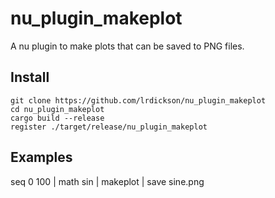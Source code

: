 # nu_plugin_makeplot

A nu plugin to make plots that can be saved to PNG files.

## Install

```
git clone https://github.com/lrdickson/nu_plugin_makeplot
cd nu_plugin_makeplot
cargo build --release
register ./target/release/nu_plugin_makeplot
```

## Examples

seq 0 100 | math sin | makeplot | save sine.png
